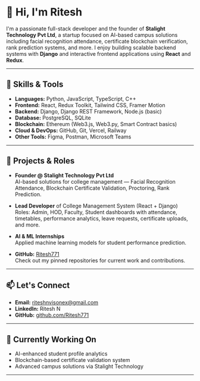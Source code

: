 # 👋 Hi, I'm Ritesh

I'm a passionate full-stack developer and the founder of **Stalight Technology Pvt Ltd**, a startup focused on AI-based campus solutions including facial recognition attendance, certificate blockchain verification, rank prediction systems, and more. I enjoy building scalable backend systems with **Django** and interactive frontend applications using **React** and **Redux**.

---

## 🔧 Skills & Tools
- **Languages:** Python, JavaScript, TypeScript, C++
- **Frontend:** React, Redux Toolkit, Tailwind CSS, Framer Motion
- **Backend:** Django, Django REST Framework, Node.js (basic)
- **Database:** PostgreSQL, SQLite
- **Blockchain:** Ethereum (Web3.js, Web3.py, Smart Contract basics)
- **Cloud & DevOps:** GitHub, Git, Vercel, Railway
- **Other Tools:** Figma, Postman, Microsoft Teams

---

## 🧠 Projects & Roles
- **Founder @ Stalight Technology Pvt Ltd**  
  AI-based solutions for college management — Facial Recognition Attendance, Blockchain Certificate Validation, Proctoring, Rank Prediction.
  
- **Lead Developer** of College Management System (React + Django)  
  Roles: Admin, HOD, Faculty, Student dashboards with attendance, timetables, performance analytics, leave requests, certificate uploads, and more.

- **AI & ML Internships**  
  Applied machine learning models for student performance prediction.

- **GitHub:** [Ritesh771](https://github.com/Ritesh771)  
  Check out my pinned repositories for current work and contributions.

---

## 📫 Let's Connect

- **Email:** riteshnvisonex@gmail.com
- **LinkedIn:** Ritesh N
- **GitHub:** [github.com/Ritesh771](https://github.com/Ritesh771)

---

## 🚀 Currently Working On

- AI-enhanced student profile analytics
- Blockchain-based certificate validation system
- Advanced campus solutions via Stalight Technology

---

